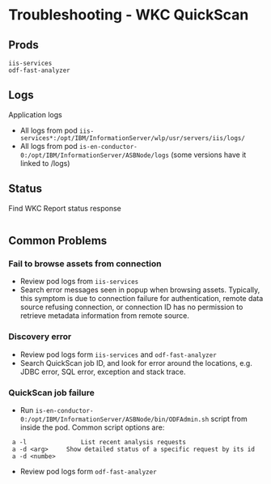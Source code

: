 # Troubleshooting - WKC QuickScan 
## Prods 

```
iis-services 
odf-fast-analyzer
```

## Logs
Application logs
* All logs from pod `iis-services*:/opt/IBM/InformationServer/wlp/usr/servers/iis/logs/`
* All logs from pod `is-en-conductor-0:/opt/IBM/InformationServer/ASBNode/logs` (some versions have it linked to /logs)


## Status
Find WKC Report status response 
```

```

## Common Problems
### Fail to browse assets from connection
* Review pod logs from `iis-services`
* Search error messages seen in popup when browsing assets. Typically, this symptom is due to connection failure for authentication, remote data source refusing connection, or connection ID has no permission to retrieve metadata information from remote source. 

### Discovery error
* Review pod logs form `iis-services` and `odf-fast-analyzer`
* Search QuickScan job ID, and look for error around the locations, e.g. JDBC error, SQL error, exception and stack trace.

### QuickScan job failure
* Run `is-en-conductor-0:/opt/IBM/InformationServer/ASBNode/bin/ODFAdmin.sh` script from inside the pod. Common script options are:
```
 a -l			    List recent analysis requests
 a -d <arg>		Show detailed status of a specific request by its id
 a -d <numbe>
```
* Review pod logs form `odf-fast-analyzer`
